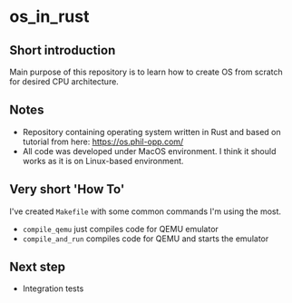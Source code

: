 # os_in_rust
## Short introduction
Main purpose of this repository is to learn how to create OS from scratch for desired CPU architecture.

## Notes
- Repository containing operating system written in Rust and based on tutorial from here: https://os.phil-opp.com/
- All code was developed under MacOS environment. I think it should works as it is on Linux-based environment.
## Very short 'How To'
I've created `Makefile` with some common commands I'm using the most.
- `compile_qemu` just compiles code for QEMU emulator
- `compile_and_run` compiles code for QEMU and starts the emulator

## Next step
- Integration tests
